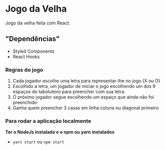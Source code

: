 # Jogo da Velha
Jogo da velha feita com React.

## "Dependências"
- Styled Components
- React Hooks

### Regras do jogo
1) Cada jogador escolhe uma letra para representar-lhe no jogo (X ou O)
2) Escolhido a letra, um jogador de iniciar o jogo escolhendo um dos 9 espaços do taboluleiro para preencher com sua letra.
3) O próximo jogador segue escolhendo um espaço que ainda não foi preenchido.
4) Ganha quem preencher 3 casas em linha coluna ou diagonal primeiro

### Para rodar a aplicação localmente
__Ter o NodeJs instalado e o npm ou yarn instalados__
- `yarn start` ou `npm start`
